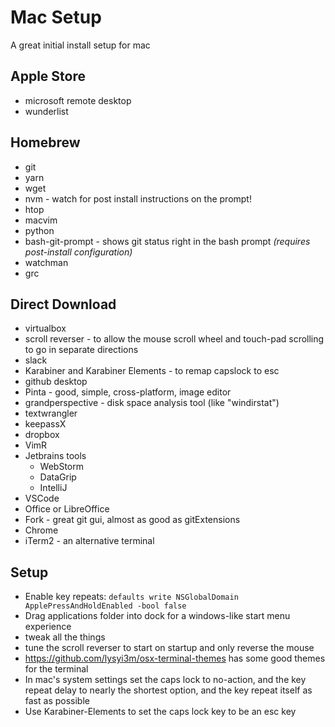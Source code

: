 # Mac Setup
A great initial install setup for mac

## Apple Store
* microsoft remote desktop
* wunderlist

## Homebrew
* git
* yarn
* wget 
* nvm - watch for post install instructions on the prompt!
* htop
* macvim
* python
* bash-git-prompt - shows git status right in the bash prompt *(requires post-install configuration)*
* watchman
* grc

## Direct Download
* virtualbox
* scroll reverser - to allow the mouse scroll wheel and touch-pad scrolling to go in separate directions
* slack
* Karabiner and Karabiner Elements - to remap capslock to esc
* github desktop
* Pinta - good, simple, cross-platform, image editor
* grandperspective - disk space analysis tool (like "windirstat")
* textwrangler
* keepassX
* dropbox
* VimR
* Jetbrains tools
  * WebStorm
  * DataGrip
  * IntelliJ
* VSCode
* Office or LibreOffice
* Fork - great git gui, almost as good as gitExtensions
* Chrome
* iTerm2 - an alternative terminal 

## Setup
* Enable key repeats: `defaults write NSGlobalDomain ApplePressAndHoldEnabled -bool false`
* Drag applications folder into dock for a windows-like start menu experience
* tweak all the things
* tune the scroll reverser to start on startup and only reverse the mouse
* https://github.com/lysyi3m/osx-terminal-themes has some good themes for the terminal
* In mac's system settings set the caps lock to no-action, and the key repeat delay to nearly the shortest option, and the key repeat itself as fast as possible
* Use Karabiner-Elements to set the caps lock key to be an esc key

